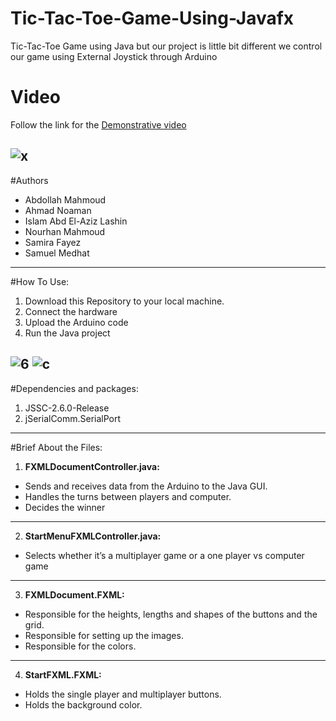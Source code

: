 # Tic-Tac-Toe-Game-Using-Javafx
Tic-Tac-Toe Game using Java but our project is little bit different we control our game using External Joystick through Arduino

# Video
Follow the link for the [Demonstrative video](https://youtu.be/4tB1NDlyix0)

![x](https://user-images.githubusercontent.com/71322040/206015901-6825ec30-d411-4921-8f0a-c94904cc65a9.jpg)
------------------------------------
#Authors
* Abdollah Mahmoud
* Ahmad Noaman
* Islam Abd El-Aziz Lashin
* Nourhan Mahmoud
* Samira Fayez
* Samuel Medhat 
------------------------------------
#How To Use:

1. Download this Repository to your local machine.
2. Connect the hardware
3. Upload the Arduino code
4. Run the Java project


![6](https://user-images.githubusercontent.com/71322040/206017186-6dde3080-cc7a-4fa6-a399-e73eed2c58d5.jpg) 
![c](https://user-images.githubusercontent.com/71322040/206017258-173b8f41-df6e-46f2-96ac-46e39050d9ed.jpg)
------------------------------------
#Dependencies and packages:

1. JSSC-2.6.0-Release
2. jSerialComm.SerialPort
------------------------------------
#Brief About the Files:
1. **FXMLDocumentController.java:**
* Sends and receives data from the Arduino to the Java GUI.
* Handles the turns between players and computer.
* Decides the winner
------------------------------------
2. **StartMenuFXMLController.java:**
* Selects whether it’s a multiplayer game or a one player vs computer game
------------------------------------
3. **FXMLDocument.FXML:**
* Responsible for the heights, lengths and shapes of the buttons and the grid.
* Responsible for setting up the images.
* Responsible for the colors.
------------------------------------
4. **StartFXML.FXML:**
* Holds the single player and multiplayer buttons.
* Holds the background color.
